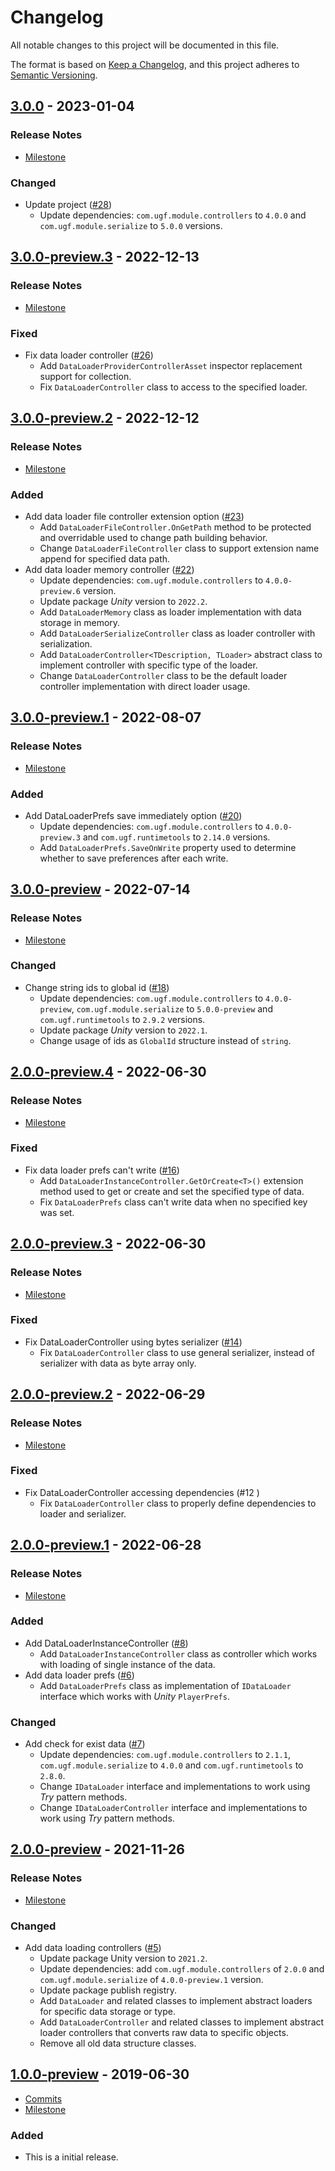 # Changelog

All notable changes to this project will be documented in this file.

The format is based on [Keep a Changelog](https://keepachangelog.com/en/1.0.0/),
and this project adheres to [Semantic Versioning](https://semver.org/spec/v2.0.0.html).

## [3.0.0](https://github.com/unity-game-framework/ugf-data/releases/tag/3.0.0) - 2023-01-04  

### Release Notes

- [Milestone](https://github.com/unity-game-framework/ugf-data/milestone/11?closed=1)  
    

### Changed

- Update project ([#28](https://github.com/unity-game-framework/ugf-data/issues/28))  
    - Update dependencies: `com.ugf.module.controllers` to `4.0.0` and `com.ugf.module.serialize` to `5.0.0` versions.

## [3.0.0-preview.3](https://github.com/unity-game-framework/ugf-data/releases/tag/3.0.0-preview.3) - 2022-12-13  

### Release Notes

- [Milestone](https://github.com/unity-game-framework/ugf-data/milestone/10?closed=1)  
    

### Fixed

- Fix data loader controller ([#26](https://github.com/unity-game-framework/ugf-data/issues/26))  
    - Add `DataLoaderProviderControllerAsset` inspector replacement support for collection.
    - Fix `DataLoaderController` class to access to the specified loader.

## [3.0.0-preview.2](https://github.com/unity-game-framework/ugf-data/releases/tag/3.0.0-preview.2) - 2022-12-12  

### Release Notes

- [Milestone](https://github.com/unity-game-framework/ugf-data/milestone/9?closed=1)  
    

### Added

- Add data loader file controller extension option ([#23](https://github.com/unity-game-framework/ugf-data/issues/23))  
    - Add `DataLoaderFileController.OnGetPath` method to be protected and overridable used to change path building behavior.
    - Change `DataLoaderFileController` class to support extension name append for specified data path.
- Add data loader memory controller ([#22](https://github.com/unity-game-framework/ugf-data/issues/22))  
    - Update dependencies: `com.ugf.module.controllers` to `4.0.0-preview.6` version.
    - Update package _Unity_ version to `2022.2`.
    - Add `DataLoaderMemory` class as loader implementation with data storage in memory.
    - Add `DataLoaderSerializeController` class as loader controller with serialization.
    - Add `DataLoaderController<TDescription, TLoader>` abstract class to implement controller with specific type of the loader.
    - Change `DataLoaderController` class to be the default loader controller implementation with direct loader usage.

## [3.0.0-preview.1](https://github.com/unity-game-framework/ugf-data/releases/tag/3.0.0-preview.1) - 2022-08-07  

### Release Notes

- [Milestone](https://github.com/unity-game-framework/ugf-data/milestone/8?closed=1)  
    

### Added

- Add DataLoaderPrefs save immediately option ([#20](https://github.com/unity-game-framework/ugf-data/issues/20))  
    - Update dependencies: `com.ugf.module.controllers` to `4.0.0-preview.3` and `com.ugf.runtimetools` to `2.14.0` versions.
    - Add `DataLoaderPrefs.SaveOnWrite` property used to determine whether to save preferences after each write.

## [3.0.0-preview](https://github.com/unity-game-framework/ugf-data/releases/tag/3.0.0-preview) - 2022-07-14  

### Release Notes

- [Milestone](https://github.com/unity-game-framework/ugf-data/milestone/7?closed=1)  
    

### Changed

- Change string ids to global id ([#18](https://github.com/unity-game-framework/ugf-data/issues/18))  
    - Update dependencies: `com.ugf.module.controllers` to `4.0.0-preview`, `com.ugf.module.serialize` to `5.0.0-preview` and `com.ugf.runtimetools` to `2.9.2` versions.
    - Update package _Unity_ version to `2022.1`.
    - Change usage of ids as `GlobalId` structure instead of `string`.

## [2.0.0-preview.4](https://github.com/unity-game-framework/ugf-data/releases/tag/2.0.0-preview.4) - 2022-06-30  

### Release Notes

- [Milestone](https://github.com/unity-game-framework/ugf-data/milestone/6?closed=1)  
    

### Fixed

- Fix data loader prefs can't write ([#16](https://github.com/unity-game-framework/ugf-data/issues/16))  
    - Add `DataLoaderInstanceController.GetOrCreate<T>()` extension method used to get or create and set the specified type of data.
    - Fix `DataLoaderPrefs` class can't write data when no specified key was set.

## [2.0.0-preview.3](https://github.com/unity-game-framework/ugf-data/releases/tag/2.0.0-preview.3) - 2022-06-30  

### Release Notes

- [Milestone](https://github.com/unity-game-framework/ugf-data/milestone/5?closed=1)  
    

### Fixed

- Fix DataLoaderController using bytes serializer ([#14](https://github.com/unity-game-framework/ugf-data/issues/14))  
    - Fix `DataLoaderController` class to use general serializer, instead of serializer with data as byte array only.

## [2.0.0-preview.2](https://github.com/unity-game-framework/ugf-data/releases/tag/2.0.0-preview.2) - 2022-06-29  

### Release Notes

- [Milestone](https://github.com/unity-game-framework/ugf-data/milestone/4?closed=1)  
    

### Fixed

- Fix DataLoaderController accessing dependencies (#12 )
  - Fix `DataLoaderController` class to properly define dependencies to loader and serializer.

## [2.0.0-preview.1](https://github.com/unity-game-framework/ugf-data/releases/tag/2.0.0-preview.1) - 2022-06-28  

### Release Notes

- [Milestone](https://github.com/unity-game-framework/ugf-data/milestone/3?closed=1)  
    

### Added

- Add DataLoaderInstanceController ([#8](https://github.com/unity-game-framework/ugf-data/issues/8))  
    - Add `DataLoaderInstanceController` class as controller which works with loading of single instance of the data.
- Add data loader prefs ([#6](https://github.com/unity-game-framework/ugf-data/issues/6))  
    - Add `DataLoaderPrefs` class as implementation of `IDataLoader` interface which works with _Unity_ `PlayerPrefs`.

### Changed

- Add check for exist data ([#7](https://github.com/unity-game-framework/ugf-data/issues/7))  
    - Update dependencies: `com.ugf.module.controllers` to `2.1.1`, `com.ugf.module.serialize` to `4.0.0` and `com.ugf.runtimetools` to `2.8.0`.
    - Change `IDataLoader` interface and implementations to work using _Try_ pattern methods.
    - Change `IDataLoaderController` interface and implementations to work using _Try_ pattern methods.

## [2.0.0-preview](https://github.com/unity-game-framework/ugf-data/releases/tag/2.0.0-preview) - 2021-11-26  

### Release Notes

- [Milestone](https://github.com/unity-game-framework/ugf-data/milestone/2?closed=1)  
    

### Changed

- Add data loading controllers ([#5](https://github.com/unity-game-framework/ugf-data/pull/5))  
    - Update package Unity version to `2021.2`.
    - Update dependencies: add `com.ugf.module.controllers` of `2.0.0` and `com.ugf.module.serialize` of `4.0.0-preview.1` version.
    - Update package publish registry.
    - Add `DataLoader` and related classes to implement abstract loaders for specific data storage or type.
    - Add `DataLoaderController` and related classes to implement abstract loader controllers that converts raw data to specific objects.
    - Remove all old data structure classes.

## [1.0.0-preview](https://github.com/unity-game-framework/ugf-data/releases/tag/1.0.0-preview) - 2019-06-30  

- [Commits](https://github.com/unity-game-framework/ugf-data/compare/ddfe50a...1.0.0-preview)
- [Milestone](https://github.com/unity-game-framework/ugf-data/milestone/1?closed=1)

### Added
- This is a initial release.


